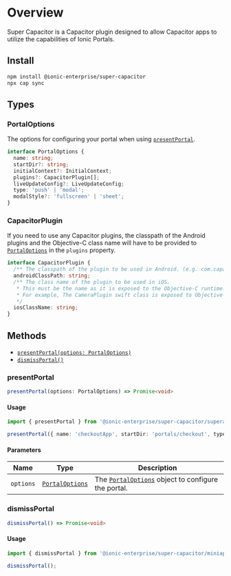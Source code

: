 # Overview

Super Capacitor is a Capacitor plugin designed to allow Capacitor apps to utilize the capabilities of Ionic Portals.

## Install

```bash
npm install @ionic-enterprise/super-capacitor
npx cap sync
```

## Types

### PortalOptions

The options for configuring your portal when using [`presentPortal`](#presentportal).

```typescript
interface PortalOptions {
  name: string;
  startDir?: string;
  initialContext?: InitialContext;
  plugins?: CapacitorPlugin[];
  liveUpdateConfig?: LiveUpdateConfig;
  type: 'push' | 'modal';
  modalStyle?: 'fullscreen' | 'sheet';
}
```

### CapacitorPlugin

If you need to use any Capacitor plugins, the classpath of the Android plugins and the Objective-C class name will have to be provided to [`PortalOptions`](#portaloptions) in the `plugins` property.

```typescript
interface CapacitorPlugin {
  /** The classpath of the plugin to be used in Android. (e.g. com.capacitorjs.plugins.camera.CameraPlugin) */
  androidClassPath: string;
  /** The class name of the plugin to be used in iOS.
   * This must be the name as it is exposed to the Objective-C runtime.
   * For example, The CameraPlugin swift class is exposed to Objective-C as CAPCameraPlugin.
   */
  iosClassName: string;
}
```

## Methods

- [`presentPortal(options: PortalOptions)`](#presentportal)
- [`dismissPortal()`](#dismissportal)

### presentPortal

```typescript
presentPortal(options: PortalOptions) => Promise<void>
```

#### Usage

```typescript
import { presentPortal } from '@ionic-enterprise/super-capacitor/superapp';

presentPortal({ name: 'checkoutApp', startDir: 'portals/checkout', type: 'push' });
```

#### Parameters

| Name      | Type                            | Description                                                         |
| --------- | ------------------------------- | ------------------------------------------------------------------- |
| `options` | [`PortalOptions`](#portaloptions) | The [`PortalOptions`](#portaloptions) object to configure the portal. |

### dismissPortal

```typescript
dismissPortal() => Promise<void>
```

#### Usage

```typescript
import { dismissPortal } from '@ionic-enterprise/super-capacitor/miniapp';

dismissPortal();
```
